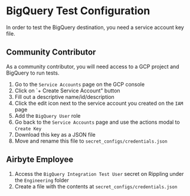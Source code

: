 # BigQuery Test Configuration

In order to test the BigQuery destination, you need a service account key file.

## Community Contributor

As a community contributor, you will need access to a GCP project and BigQuery to run tests.

1. Go to the `Service Accounts` page on the GCP console
1. Click on `+ Create Service Account" button
1. Fill out a descriptive name/id/description
1. Click the edit icon next to the service account you created on the `IAM` page
1. Add the `BigQuery User` role
1. Go back to the `Service Accounts` page and use the actions modal to `Create Key`
1. Download this key as a JSON file
1. Move and rename this file to `secret_configs/credentials.json`

## Airbyte Employee

1. Access the `BigQuery Integration Test User` secret on Rippling under the `Engineering` folder
1. Create a file with the contents at `secret_configs/credentials.json`
